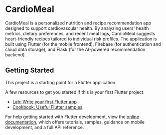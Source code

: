 # CardioMeal

CardioMeal is a personalized nutrition and recipe recommendation app designed to support cardiovascular health. By analyzing users' health metrics, dietary preferences, and recent meal logs, CardioMeal suggests heart-friendly recipes tailored to individual risk profiles. The application is built using Flutter (for the mobile frontend), Firebase (for authentication and cloud data storage), and Flask (for the AI-powered recommendation backend).

## Getting Started

This project is a starting point for a Flutter application.

A few resources to get you started if this is your first Flutter project:

- [Lab: Write your first Flutter app](https://docs.flutter.dev/get-started/codelab)
- [Cookbook: Useful Flutter samples](https://docs.flutter.dev/cookbook)

For help getting started with Flutter development, view the
[online documentation](https://docs.flutter.dev/), which offers tutorials,
samples, guidance on mobile development, and a full API reference.
